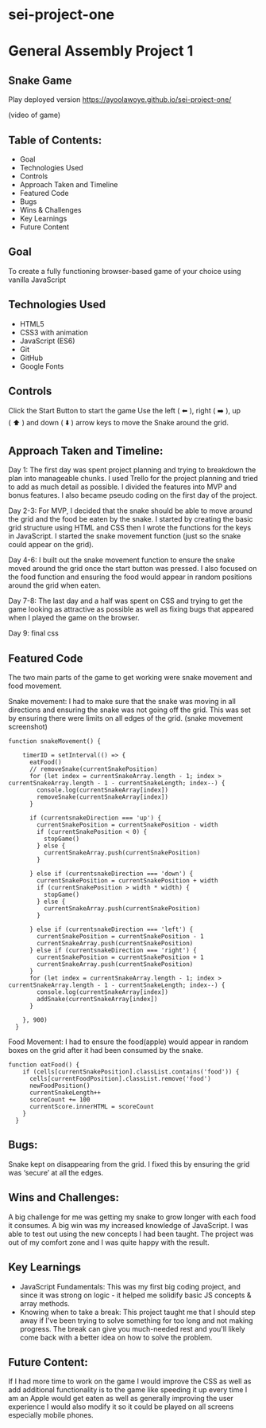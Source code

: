 # sei-project-one

# General Assembly Project 1

## Snake Game
Play deployed version
https://ayoolawoye.github.io/sei-project-one/

(video of game)


## Table of Contents:

* Goal
* Technologies Used
* Controls
* Approach Taken and Timeline
* Featured Code
* Bugs
* Wins & Challenges
* Key Learnings
* Future Content

## Goal
To create a fully functioning browser-based game of your choice using vanilla JavaScript

## Technologies Used
* HTML5
* CSS3 with animation
* JavaScript (ES6)
* Git
* GitHub
* Google Fonts

## Controls
Click the Start Button to start the game Use the left ( ⬅️ ), right ( ➡️ ), up ( ⬆️ ) and down ( ⬇️ ) arrow keys to move the Snake around the grid.

## Approach Taken and Timeline:
Day 1: The first day was spent project planning and trying to breakdown the plan into manageable chunks. I used Trello for the project planning and tried to add as much detail as possible. I divided the features into MVP and bonus features. I also became pseudo coding on the first day of the project.

Day 2-3: For MVP, I decided that the snake should be able to move around the grid and the food be eaten by the snake. I started by creating the basic grid structure using HTML and CSS then I wrote the functions for the keys in JavaScript. I started the snake movement function (just so the snake could appear on the grid). 

Day 4-6: I built out the snake movement function to ensure the snake moved around the grid once the start button was pressed. I also focused on the food function and ensuring the food would appear
in random positions around the grid when eaten.

Day 7-8: The last day and a half was spent on CSS and trying to get the game looking as attractive as possible as well as fixing bugs that appeared when I played the game on the browser.

Day 9: final css

## Featured Code
The two main parts of the game to get working were snake movement and food movement.

Snake movement:
I had to make sure that the snake was moving in all directions and ensuring the snake was not going off the grid.
This was set by ensuring there were limits on all edges of the grid.
(snake movement screenshot)
```
function snakeMovement() {

    timerID = setInterval(() => {
      eatFood()
      // removeSnake(currentSnakePosition)
      for (let index = currentSnakeArray.length - 1; index > currentSnakeArray.length - 1 - currentSnakeLength; index--) {
        console.log(currentSnakeArray[index])
        removeSnake(currentSnakeArray[index])
      }

      if (currentsnakeDirection === 'up') {
        currentSnakePosition = currentSnakePosition - width
        if (currentSnakePosition < 0) {
          stopGame()
        } else {
          currentSnakeArray.push(currentSnakePosition)
        }

      } else if (currentsnakeDirection === 'down') {
        currentSnakePosition = currentSnakePosition + width
        if (currentSnakePosition > width * width) {
          stopGame()
        } else {
          currentSnakeArray.push(currentSnakePosition)
        }

      } else if (currentsnakeDirection === 'left') {
        currentSnakePosition = currentSnakePosition - 1
        currentSnakeArray.push(currentSnakePosition)
      } else if (currentsnakeDirection === 'right') {
        currentSnakePosition = currentSnakePosition + 1
        currentSnakeArray.push(currentSnakePosition)
      }
      for (let index = currentSnakeArray.length - 1; index > currentSnakeArray.length - 1 - currentSnakeLength; index--) {
        console.log(currentSnakeArray[index])
        addSnake(currentSnakeArray[index])
      }

    }, 900)
  }
  ```

Food Movement:
I had to ensure the food(apple) would appear in random boxes on the grid after it had been consumed by the snake.

```
function eatFood() {
    if (cells[currentSnakePosition].classList.contains('food')) {
      cells[currentFoodPosition].classList.remove('food')
      newFoodPosition()
      currentSnakeLength++
      scoreCount += 100
      currentScore.innerHTML = scoreCount
    }
  }
```

## Bugs: 
Snake kept on disappearing from the grid. I fixed this by ensuring the grid was ‘secure’ at all the edges.

## Wins and Challenges: 
A big challenge for me was getting my snake to grow longer with each food it consumes.
A big win was my increased knowledge of JavaScript. I was able to test out using the new concepts I had been taught. The project was out of my comfort zone and I was quite happy with the result.

## Key Learnings

* JavaScript Fundamentals: This was my first big coding project, and since it was strong on logic - it helped me solidify basic JS concepts & array methods.
* Knowing when to take a break: This project taught me that I should step away if I've been trying to solve something for too long and not making progress. The break can give you much-needed rest and you'll likely come back with a better idea on how to solve the problem.

## Future Content: 
If I had more time to work on the game I would improve the CSS as well as add additional functionality is to the game like speeding it up every time I am an Apple would get eaten as well as generally improving the user experience
I would also modify it so it could be played on all screens especially mobile phones.
